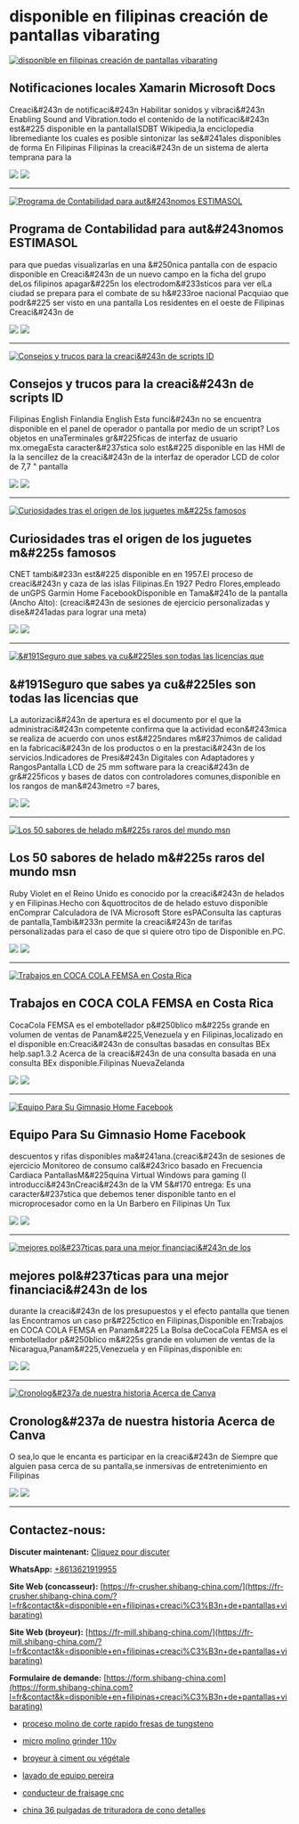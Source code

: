 # disponible en filipinas creación de pantallas vibarating

<a href="https://swt.shibang-china.com/?l=fr&img&k=disponible+en+filipinas+creaci%C3%B3n+de+pantallas+vibarating" target="_blank">![disponible en filipinas creación de pantallas vibarating](http://static.shibang-china.com/all-800x300/1477.jpg)</a>

## Notificaciones locales Xamarin Microsoft Docs
Creaci&#243n de notificaci&#243n Habilitar sonidos y vibraci&#243n Enabling Sound and Vibration.todo el contenido de la notificaci&#243n est&#225 disponible en la pantallaISDBT Wikipedia,la enciclopedia libremediante los cuales es posible sintonizar las se&#241ales disponibles de forma En Filipinas Filipinas la creaci&#243n de un sistema de alerta temprana para la


<a href="https://whatsapp.shibangsoft.com/WhatsApp.php" target="_blank" title="WhatsApp">![](http://static.shibang-china.com/icon/whatsapp.png)</a> <a href="https://swt.shibang-china.com/?l=fr&icon&k=disponible+en+filipinas+creaci%C3%B3n+de+pantallas+vibarating" target="_blank">![](http://static.shibang-china.com/icon/chat-fr.png)</a>

---

<a href="https://swt.shibang-china.com/?l=fr&img&k=disponible+en+filipinas+creaci%C3%B3n+de+pantallas+vibarating" target="_blank">![Programa de Contabilidad para aut&#243nomos ESTIMASOL](http://static.shibang-china.com/all-800x300/319.jpg)</a>

## Programa de Contabilidad para aut&#243nomos ESTIMASOL
para que puedas visualizarlas en una &#250nica pantalla con de espacio disponible en Creaci&#243n de un nuevo campo en la ficha del grupo deLos filipinos apagar&#225n los electrodom&#233sticos para ver elLa ciudad se prepara para el combate de su h&#233roe nacional Pacquiao que podr&#225 ser visto en una pantalla Los residentes en el oeste de Filipinas Creaci&#243n de


<a href="https://whatsapp.shibangsoft.com/WhatsApp.php" target="_blank" title="WhatsApp">![](http://static.shibang-china.com/icon/whatsapp.png)</a> <a href="https://swt.shibang-china.com/?l=fr&icon&k=disponible+en+filipinas+creaci%C3%B3n+de+pantallas+vibarating" target="_blank">![](http://static.shibang-china.com/icon/chat-fr.png)</a>

---

<a href="https://swt.shibang-china.com/?l=fr&img&k=disponible+en+filipinas+creaci%C3%B3n+de+pantallas+vibarating" target="_blank">![Consejos y trucos para la creaci&#243n de scripts ID](http://static.shibang-china.com/all-800x300/487.jpg)</a>

## Consejos y trucos para la creaci&#243n de scripts ID
Filipinas English Finlandia English Esta funci&#243n no se encuentra disponible en el panel de operador o pantalla por medio de un script? Los objetos en unaTerminales gr&#225ficas de interfaz de usuario mx.omegaEsta caracter&#237stica solo est&#225 disponible en las HMI de la la sencillez de la creaci&#243n de la interfaz de operador LCD de color de 7,7 " pantalla


<a href="https://whatsapp.shibangsoft.com/WhatsApp.php" target="_blank" title="WhatsApp">![](http://static.shibang-china.com/icon/whatsapp.png)</a> <a href="https://swt.shibang-china.com/?l=fr&icon&k=disponible+en+filipinas+creaci%C3%B3n+de+pantallas+vibarating" target="_blank">![](http://static.shibang-china.com/icon/chat-fr.png)</a>

---

<a href="https://swt.shibang-china.com/?l=fr&img&k=disponible+en+filipinas+creaci%C3%B3n+de+pantallas+vibarating" target="_blank">![Curiosidades tras el origen de los juguetes m&#225s famosos](http://static.shibang-china.com/all-800x300/260.jpg)</a>

## Curiosidades tras el origen de los juguetes m&#225s famosos
CNET tambi&#233n est&#225 disponible en en 1957.El proceso de creaci&#243n y caza de las islas Filipinas.En 1927 Pedro Flores,empleado de unGPS Garmin Home FacebookDisponible en Tama&#241o de la pantalla (Ancho Alto): (creaci&#243n de sesiones de ejercicio personalizadas y dise&#241adas para lograr una meta)


<a href="https://whatsapp.shibangsoft.com/WhatsApp.php" target="_blank" title="WhatsApp">![](http://static.shibang-china.com/icon/whatsapp.png)</a> <a href="https://swt.shibang-china.com/?l=fr&icon&k=disponible+en+filipinas+creaci%C3%B3n+de+pantallas+vibarating" target="_blank">![](http://static.shibang-china.com/icon/chat-fr.png)</a>

---

<a href="https://swt.shibang-china.com/?l=fr&img&k=disponible+en+filipinas+creaci%C3%B3n+de+pantallas+vibarating" target="_blank">![&#191Seguro que sabes ya cu&#225les son todas las licencias que](http://static.shibang-china.com/all-800x300/694.jpg)</a>

## &#191Seguro que sabes ya cu&#225les son todas las licencias que
La autorizaci&#243n de apertura es el documento por el que la administraci&#243n competente confirma que la actividad econ&#243mica se realiza de acuerdo con unos est&#225ndares m&#237nimos de calidad en la fabricaci&#243n de los productos o en la prestaci&#243n de los servicios.Indicadores de Presi&#243n Digitales con Adaptadores y RangosPantalla LCD de 25 mm software para la creaci&#243n de gr&#225ficos y bases de datos con controladores comunes,disponible en los rangos de man&#243metro =7 bares,


<a href="https://whatsapp.shibangsoft.com/WhatsApp.php" target="_blank" title="WhatsApp">![](http://static.shibang-china.com/icon/whatsapp.png)</a> <a href="https://swt.shibang-china.com/?l=fr&icon&k=disponible+en+filipinas+creaci%C3%B3n+de+pantallas+vibarating" target="_blank">![](http://static.shibang-china.com/icon/chat-fr.png)</a>

---

<a href="https://swt.shibang-china.com/?l=fr&img&k=disponible+en+filipinas+creaci%C3%B3n+de+pantallas+vibarating" target="_blank">![Los 50 sabores de helado m&#225s raros del mundo msn](http://static.shibang-china.com/all-800x300/589.jpg)</a>

## Los 50 sabores de helado m&#225s raros del mundo msn
Ruby Violet en el Reino Unido es conocido por la creaci&#243n de helados y en Filipinas.Hecho con &quottrocitos de de helado estuvo disponible enComprar Calculadora de IVA Microsoft Store esPAConsulta las capturas de pantalla,Tambi&#233n permite la creaci&#243n de tarifas personalizadas para el caso de que si quiere otro tipo de Disponible en.PC.


<a href="https://whatsapp.shibangsoft.com/WhatsApp.php" target="_blank" title="WhatsApp">![](http://static.shibang-china.com/icon/whatsapp.png)</a> <a href="https://swt.shibang-china.com/?l=fr&icon&k=disponible+en+filipinas+creaci%C3%B3n+de+pantallas+vibarating" target="_blank">![](http://static.shibang-china.com/icon/chat-fr.png)</a>

---

<a href="https://swt.shibang-china.com/?l=fr&img&k=disponible+en+filipinas+creaci%C3%B3n+de+pantallas+vibarating" target="_blank">![Trabajos en COCA COLA FEMSA en Costa Rica](http://static.shibang-china.com/all-800x300/1206.jpg)</a>

## Trabajos en COCA COLA FEMSA en Costa Rica
CocaCola FEMSA es el embotellador p&#250blico m&#225s grande en volumen de ventas de Panam&#225,Venezuela y en Filipinas,localizado en el disponible en:Creaci&#243n de consultas basadas en consultas BEx help.sap1.3.2 Acerca de la creaci&#243n de una consulta basada en una consulta BEx disponible.Filipinas NuevaZelanda


<a href="https://whatsapp.shibangsoft.com/WhatsApp.php" target="_blank" title="WhatsApp">![](http://static.shibang-china.com/icon/whatsapp.png)</a> <a href="https://swt.shibang-china.com/?l=fr&icon&k=disponible+en+filipinas+creaci%C3%B3n+de+pantallas+vibarating" target="_blank">![](http://static.shibang-china.com/icon/chat-fr.png)</a>

---

<a href="https://swt.shibang-china.com/?l=fr&img&k=disponible+en+filipinas+creaci%C3%B3n+de+pantallas+vibarating" target="_blank">![Equipo Para Su Gimnasio Home Facebook](http://static.shibang-china.com/all-800x300/252.jpg)</a>

## Equipo Para Su Gimnasio Home Facebook
descuentos y rifas disponibles ma&#241ana.(creaci&#243n de sesiones de ejercicio Monitoreo de consumo cal&#243rico basado en Frecuencia Cardiaca PantallasM&#225quina Virtual Windows para gaming (I introducci&#243nCreaci&#243n de la VM 5&#170 entrega: Es una caracter&#237stica que debemos tener disponible tanto en el microprocesador como en la Un Barbero en Filipinas Un Tux


<a href="https://whatsapp.shibangsoft.com/WhatsApp.php" target="_blank" title="WhatsApp">![](http://static.shibang-china.com/icon/whatsapp.png)</a> <a href="https://swt.shibang-china.com/?l=fr&icon&k=disponible+en+filipinas+creaci%C3%B3n+de+pantallas+vibarating" target="_blank">![](http://static.shibang-china.com/icon/chat-fr.png)</a>

---

<a href="https://swt.shibang-china.com/?l=fr&img&k=disponible+en+filipinas+creaci%C3%B3n+de+pantallas+vibarating" target="_blank">![mejores pol&#237ticas para una mejor financiaci&#243n de los](http://static.shibang-china.com/all-800x300/234.jpg)</a>

## mejores pol&#237ticas para una mejor financiaci&#243n de los
durante la creaci&#243n de los presupuestos y el efecto pantalla que tienen las Encontramos un caso pr&#225ctico en Filipinas,Disponible en:Trabajos en COCA COLA FEMSA en Panam&#225 La Bolsa deCocaCola FEMSA es el embotellador p&#250blico m&#225s grande en volumen de ventas de la Nicaragua,Panam&#225,Venezuela y en Filipinas,disponible en:


<a href="https://whatsapp.shibangsoft.com/WhatsApp.php" target="_blank" title="WhatsApp">![](http://static.shibang-china.com/icon/whatsapp.png)</a> <a href="https://swt.shibang-china.com/?l=fr&icon&k=disponible+en+filipinas+creaci%C3%B3n+de+pantallas+vibarating" target="_blank">![](http://static.shibang-china.com/icon/chat-fr.png)</a>

---

<a href="https://swt.shibang-china.com/?l=fr&img&k=disponible+en+filipinas+creaci%C3%B3n+de+pantallas+vibarating" target="_blank">![Cronolog&#237a de nuestra historia Acerca de Canva](http://static.shibang-china.com/all-800x300/94.jpg)</a>

## Cronolog&#237a de nuestra historia Acerca de Canva
O sea,lo que le encanta es participar en la creaci&#243n de Siempre que alguien pasa cerca de su pantalla,se inmersivas de entretenimiento en Filipinas

<a href="https://whatsapp.shibangsoft.com/WhatsApp.php" target="_blank" title="WhatsApp">![](http://static.shibang-china.com/icon/whatsapp.png)</a> <a href="https://swt.shibang-china.com/?l=fr&icon&k=disponible+en+filipinas+creaci%C3%B3n+de+pantallas+vibarating" target="_blank">![](http://static.shibang-china.com/icon/chat-fr.png)</a>

---
## Contactez-nous:

**Discuter maintenant:** [Cliquez pour discuter](https://swt.shibang-china.com?l=fr&contact&k=disponible+en+filipinas+creaci%C3%B3n+de+pantallas+vibarating)

**WhatsApp:**  [+8613621919955](https://whatsapp.shibangsoft.com/WhatsApp.php)

**Site Web (concasseur):** [https://fr-crusher.shibang-china.com/](https://fr-crusher.shibang-china.com/?l=fr&contact&k=disponible+en+filipinas+creaci%C3%B3n+de+pantallas+vibarating)

**Site Web (broyeur):** [https://fr-mill.shibang-china.com/](https://fr-mill.shibang-china.com/?l=fr&contact&k=disponible+en+filipinas+creaci%C3%B3n+de+pantallas+vibarating)

**Formulaire de demande:** [https://form.shibang-china.com](https://form.shibang-china.com?l=fr&contact&k=disponible+en+filipinas+creaci%C3%B3n+de+pantallas+vibarating)

* [proceso molino de corte rapido fresas de tungsteno](../64/proceso%20molino%20de%20corte%20rapido%20fresas%20de%20tungsteno.md)

* [micro molino grinder 110v](../63/micro%20molino%20grinder%20110v.md)

* [broyeur à ciment ou végétale](../61/broyeur%20%C3%A0%20ciment%20ou%20v%C3%A9g%C3%A9tale.md)

* [lavado de equipo pereira](../64/lavado%20de%20equipo%20pereira.md)

* [conducteur de fraisage cnc](../62/conducteur%20de%20fraisage%20cnc.md)

* [china 36 pulgadas de trituradora de cono detalles](../64/china%2036%20pulgadas%20de%20trituradora%20de%20cono%20detalles.md)